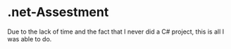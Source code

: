 # .net-Assestment

Due to the lack of time and the fact that I never did a C# project, this is all I was able to do.
